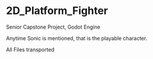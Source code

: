 # 2D_Platform_Fighter

Senior Capstone Project, Godot Engine

Anytime Sonic is mentioned, that is the playable character. 

All Files transported
